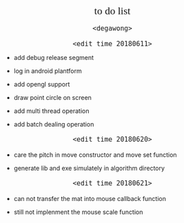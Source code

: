 #
<font size = 5 face="黑体">
<center>to do list<center>
</font>

<font size = 4 face="黑体">

<p align="right">

`<degawong>`

<p>

</font>

<font size = 4 face="黑体">

`<edit time 20180611>`

</font>

* <p align="left">add debug release segment<p>
* <p align="left">log in android plantform<p>
* <p align="left">add opengl support<p>
* <p align="left">draw point circle on screen<p>
* <p align="left">add multi thread operation<p>
* <p align="left">add batch dealing operation<p>

<font size = 4 face="黑体">

`<edit time 20180620>`

</font>

* <p align="left">care the pitch in move constructor and move set function<p>
* <p align="left">generate lib and exe simulately in algorithm directory<p>

<font size = 4 face="黑体">

`<edit time 20180621>`

</font>

* <p align="left">can not transfer the mat into mouse callback function<p>
* <p align="left">still not implenment the mouse scale function<p>
